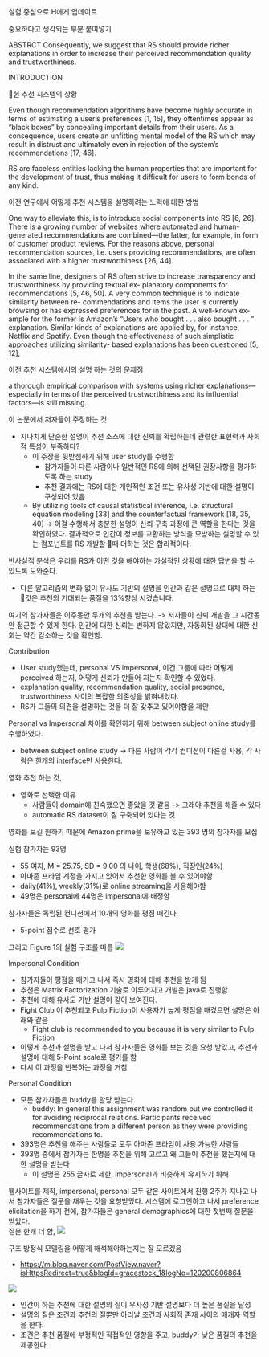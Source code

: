 실험 중심으로 H에게 업데이트

중요하다고 생각되는 부분 붙여넣기

ABSTRCT
Consequently, we suggest that RS should provide richer explanations in order to increase their perceived recommendation quality and trustworthiness.

INTRODUCTION


현 추천 시스템의 상황

Even though recommendation algorithms have become highly accurate in terms of estimating a user’s preferences [1, 15], they oftentimes appear as “black boxes” by concealing important details from their users. As a consequence, users create an unfitting mental model of the RS which may result in distrust and ultimately even in rejection of the system’s recommendations [17, 46].

RS are faceless entities lacking the human properties that are important for the development of trust, thus making it difficult for users to form bonds of any kind.

이전 연구에서 어떻게 추천 시스템을 설명하려는 노력에 대한 방법

One way to alleviate this, is to introduce social components into RS [6, 26]. There is a growing number of websites where automated and human-generated recommendations are combined—the latter, for example, in form of customer product reviews. For the reasons above, personal recommendation sources, i.e. users providing recommendations, are often associated with a higher trustworthiness [26, 44].

In the same line, designers of RS often strive to increase transparency and trustworthiness by providing textual ex- planatory components for recommendations [5, 46, 50]. A very common technique is to indicate similarity between re- commendations and items the user is currently browsing or has expressed preferences for in the past. A well-known ex- ample for the former is Amazon’s “Users who bought . . . also bought . . . ” explanation. Similar kinds of explanations are applied by, for instance, Netflix and Spotify. Even though the effectiveness of such simplistic approaches utilizing similarity- based explanations has been questioned [5, 12], 


이전 추천 시스템에서의 설명 하는 것의 문제점

a thorough empirical comparison with systems using richer explanations— especially in terms of the perceived trustworthiness and its influential factors—is still missing.

이 논문에서 저자들이 주장하는 것
- 지나치게 단순한 설명이 추천 소스에 대한 신뢰를 확립하는데 관련한 표현력과 사회적 특성이 부족하다?
	- 이 주장을 뒷받침하기 위해 user study를 수행함
		- 참가자들이 다른 사람이나 일반적인 RS에 의해 선택된 권장사항을 평가하도록 하는 study
		- 추천 결과에는 RS에 대한 개인적인 조건 또는 유사성 기반에 대한 설명이 구성되어 있음
	- By utilizing tools of causal statistical inference, i.e. structural equation modeling [33] and the counterfactual framework [18, 35, 40] -> 이걸 수행해서 충분한 설명이 신뢰 구축 과정에 큰 역할을 한다는 것을 확인하였다. 
결과적으로 인간이 정보를 교환하는 방식을 모방하는 설명할 수 있는 컴포넌트를 RS 개발할 때 더하는 것은 합리적이다.

반사실적 분석은 우리를 RS가 어떤 것을 해야하는 가설적인 상황에 대한 답변을 할 수 있도록 도와준다.
- 다른 알고리즘의 변화 없이 유사도 기반의 설명을 인간과 같은 설명으로 대체 하는 것은 추천의 기대되는 품질을 13%향상 시켰습니다. 

여기의 참가자들은 이주동안 두개의 추천을 받는다. -> 저자들이 신뢰 개발을 그 시간동안 접근할 수 있게 한다. 
인간에 대한 신뢰는 변하지 않았지만, 자동화된 상대에 대한 신회는 약간 감소하는 것을 확인함. 

Contribution
- User study했는데, personal VS impersonal, 이건 그룹에 따라 어떻게 perceived 하는지, 어떻게 신뢰가 만들어 지는지 확인할 수 있었다.
- explanation quality, recommendation quality, social presence, trustworthiness 사이의 복잡한 의존성을 밝혀내었다.
- RS가 그들의 의견을 설명하는 것을 더 잘 갖추고 있어야함을 제안

Personal vs Impersonal 차이를 확인하기 위해 between subject online study를 수행하였다. 
- between subject online study -> 다른 사람이 각각 컨디션이 다른걸 사용, 각 사람은 한개의 interface만 사용한다. 

영화 추천 하는 것, 
- 영화로 선택한 이유
	- 사람들이 domain에  친숙했으면 좋았을 것 같음 -> 그래야 추천을 해줄 수 있다
	- automatic RS dataset이 잘 구축되어 있다는 것

영화를 보길 원하기 때문에 Amazon prime을 보유하고 있는 393 명의 참가자를 모집

실험 참가자는 93명
- 55 여자, M = 25.75, SD = 9.00 의 나이, 학생(68%), 직장인(24%)
- 아마존 프라임 계정을 가지고 있어서 추천한 영화를 볼 수 있어야함
- daily(41%), weekly(31%)로 online streaming을 사용해야함
- 49명은 personal에 44명은 impersonal에 배정함

참가자들은 독립된 컨디션에서 10개의 영화를 평점 매긴다. 
- 5-point 점수로 선호 평가 

그리고 Figure 1의 실험 구조를 따름
![](https://i.imgur.com/TOArMnw.png)

Impersonal Condition
- 참가자들이 평점을 매기고 나서 즉시 영화에 대해 추천을 받게 됨
- 추천은 Matrix Factorization 기술로 이루어지고 개발은  java로 진행함
- 추천에 대해 유사도 기반 설명이 같이 보여진다. 
- Fight Club 이 추천되고 Pulp Fiction이 사용자가 높게 평점을 매겼으면 설명은 아래와 같음
	- Fight club is recommended to you because it is very similar to Pulp Fiction
- 이렇게 추천과 설명을 받고 나서 참가자들은 영화를 보는 것을 요청 받았고, 추천과 설명에 대해 5-Point scale로 평가를 함
- 다시 이 과정을 반복하는 과정을 거침 

Personal Condition
- 모든 참가자들은 buddy를 할당 받는다. 
	- buddy: In general this assignment was random but we controlled it for avoiding reciprocal relations. Participants received recommendations from a different person as they were providing recommendations to.
- 393명은 추천을 해주는 사람들로 모두 아마존 프라임이 사용 가능한 사람들
- 393명 중에서 참가자는 한명을 추천을 위해 고르고 왜 그들이 추천을 했는지에 대한 설명을 받는다
	- 이 설명은 255 글자로 제한, impersonal과 비슷하게 유지하기 위해

웹사이트를 제작, impersonal, personal 모두 같은 사이트에서 진행
2주가 지나고 나서 참가자들은 질문을 채우는 것을 요청받았다. 
시스템에 로그인하고 나서 preference elicitation을 하기 전에, 참가자들은 general demographics에 대한 첫번째 질문을 받았다.   
질문 한개 더 함, 
![](https://i.imgur.com/NxrhHZI.png)

구조 방정식 모델링을 어떻게 해석해야하는지는 잘 모르겠음
- https://m.blog.naver.com/PostView.naver?isHttpsRedirect=true&blogId=gracestock_1&logNo=120200806864

 
![](https://i.imgur.com/JgzJNVH.png)

- 인간이 하는 추천에 대한 설명의 질이 우사성 기반 설명보다 더 높은 품질을 달성
- 설명의 질은 조건과 추천의 질뿐만 아리날 조건과 사회적 존재 사이의 매개자 역할을 한다.
- 조건은 추천 품질에 부정적인 직접적인 영향을 주고, buddy가 낮은 품질의 추천을 제공한다.

